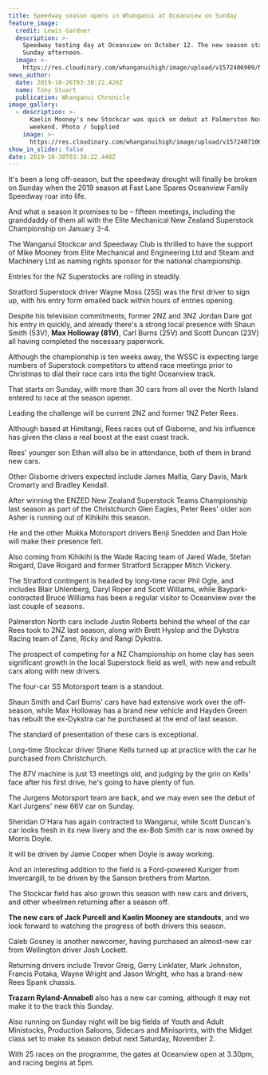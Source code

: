 ```yaml
---
title: Speedway season opens in Whanganui at Oceanview on Sunday
feature_image:
  credit: Lewis Gardner
  description: >-
    Speedway testing day at Oceanview on October 12. The new season starts this
    Sunday afternoon.
  image: >-
    https://res.cloudinary.com/whanganuihigh/image/upload/v1572406909/News/Chron_26.10.19.jpg
news_author:
  date: 2019-10-26T03:38:22.426Z
  name: Tony Stuart
  publication: Whanganui Chronicle
image_gallery:
  - description: >-
      Kaelin Mooney's new Stockcar was quick on debut at Palmerston North last
      weekend. Photo / Supplied
    image: >-
      https://res.cloudinary.com/whanganuihigh/image/upload/v1572407106/News/Kaelin_Mooney_no_26_stockcar_chron_26.10.jpg
show_in_slider: false
date: 2019-10-30T03:38:22.448Z
---
```

It's been a long off-season, but the speedway drought will finally be broken on Sunday when the 2019 season at Fast Lane Spares Oceanview Family Speedway roar into life.

And what a season it promises to be – fifteen meetings, including the granddaddy of them all with the Elite Mechanical New Zealand Superstock Championship on January 3-4.

The Wanganui Stockcar and Speedway Club is thrilled to have the support of Mike Mooney from Elite Mechanical and Engineering Ltd and Steam and Machinery Ltd as naming rights sponsor for the national championship.

Entries for the NZ Superstocks are rolling in steadily.

Stratford Superstock driver Wayne Moss (25S) was the first driver to sign up, with his entry form emailed back within hours of entries opening.

Despite his television commitments, former 2NZ and 3NZ Jordan Dare got his entry in quickly, and already there's a strong local presence with Shaun Smith (53V), **Max Holloway (81V)**, Carl Burns (25V) and Scott Duncan (23V) all having completed the necessary paperwork.

Although the championship is ten weeks away, the WSSC is expecting large numbers of Superstock competitors to attend race meetings prior to Christmas to dial their race cars into the tight Oceanview track.

That starts on Sunday, with more than 30 cars from all over the North Island entered to race at the season opener.

Leading the challenge will be current 2NZ and former 1NZ Peter Rees.

Although based at Himitangi, Rees races out of Gisborne, and his influence has given the class a real boost at the east coast track.

Rees' younger son Ethan will also be in attendance, both of them in brand new cars.

Other Gisborne drivers expected include James Mallia, Gary Davis, Mark Cromarty and Bradley Kendall.

After winning the ENZED New Zealand Superstock Teams Championship last season as part of the Christchurch Glen Eagles, Peter Rees' older son Asher is running out of Kihikihi this season.

He and the other Mukka Motorsport drivers Benji Snedden and Dan Hole will make their presence felt.

Also coming from Kihikihi is the Wade Racing team of Jared Wade, Stefan Roigard, Dave Roigard and former Stratford Scrapper Mitch Vickery.

The Stratford contingent is headed by long-time racer Phil Ogle, and includes Blair Uhlenberg, Daryl Roper and Scott Williams, while Baypark-contracted Bruce Williams has been a regular visitor to Oceanview over the last couple of seasons.

Palmerston North cars include Justin Roberts behind the wheel of the car Rees took to 2NZ last season, along with Brett Hyslop and the Dykstra Racing team of Zane, Ricky and Rangi Dykstra.

The prospect of competing for a NZ Championship on home clay has seen significant growth in the local Superstock field as well, with new and rebuilt cars along with new drivers.

The four-car SS Motorsport team is a standout.

Shaun Smith and Carl Burns' cars have had extensive work over the off-season, while Max Holloway has a brand new vehicle and Hayden Green has rebuilt the ex-Dykstra car he purchased at the end of last season.

The standard of presentation of these cars is exceptional.

Long-time Stockcar driver Shane Kells turned up at practice with the car he purchased from Christchurch.

The 87V machine is just 13 meetings old, and judging by the grin on Kells' face after his first drive, he's going to have plenty of fun.

The Jurgens Motorsport team are back, and we may even see the debut of Karl Jurgens' new 66V car on Sunday.

Sheridan O'Hara has again contracted to Wanganui, while Scott Duncan's car looks fresh in its new livery and the ex-Bob Smith car is now owned by Morris Doyle.

It will be driven by Jamie Cooper when Doyle is away working.

And an interesting addition to the field is a Ford-powered Kuriger from Invercargill, to be driven by the Sanson brothers from Marton.

The Stockcar field has also grown this season with new cars and drivers, and other wheelmen returning after a season off.

**The new cars of Jack Purcell and Kaelin Mooney are standouts**, and we look forward to watching the progress of both drivers this season.

Caleb Gosney is another newcomer, having purchased an almost-new car from Wellington driver Josh Lockett.

Returning drivers include Trevor Greig, Gerry Linklater, Mark Johnston, Francis Potaka, Wayne Wright and Jason Wright, who has a brand-new Rees Spank chassis.

**Trazarn Ryland-Annabell** also has a new car coming, although it may not make it to the track this Sunday.

Also running on Sunday night will be big fields of Youth and Adult Ministocks, Production Saloons, Sidecars and Minisprints, with the Midget class set to make its season debut next Saturday, November 2.

With 25 races on the programme, the gates at Oceanview open at 3.30pm, and racing begins at 5pm.
